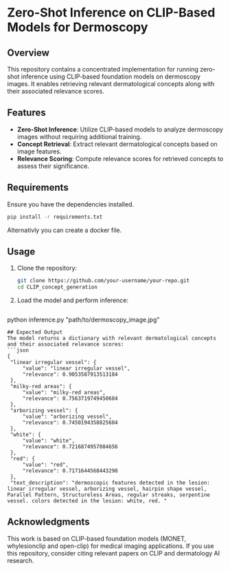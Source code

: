 # Zero-Shot Inference on CLIP-Based Models for Dermoscopy

## Overview
This repository contains a concentrated implementation for running zero-shot inference using CLIP-based foundation models on dermoscopy images. It enables retrieving relevant dermatological concepts along with their associated relevance scores.

## Features
- **Zero-Shot Inference**: Utilize CLIP-based models to analyze dermoscopy images without requiring additional training.
- **Concept Retrieval**: Extract relevant dermatological concepts based on image features.
- **Relevance Scoring**: Compute relevance scores for retrieved concepts to assess their significance.

## Requirements
Ensure you have the dependencies installed.
```bash
pip install -r requirements.txt
```
Alternativly you can create a docker file.
## Usage
1. Clone the repository:
   ```bash
   git clone https://github.com/your-username/your-repo.git
   cd CLIP_concept_generation
   ```
2. Load the model and perform inference:
   ```python
 python inference.py "path/to/dermoscopy_image.jpg"
   ```
## Expected Output
The model returns a dictionary with relevant dermatological concepts and their associated relevance scores:
```json
{
    "linear irregular vessel": {
        "value": "linear irregular vessel",
        "relevance": 0.9053587913513184
    },
    "milky-red areas": {
        "value": "milky-red areas",
        "relevance": 0.7563719749450684
    },
    "arborizing vessel": {
        "value": "arborizing vessel",
        "relevance": 0.7450194358825684
    },
    "white": {
        "value": "white",
        "relevance": 0.7216874957084656
    },
    "red": {
        "value": "red",
        "relevance": 0.7171644568443298
    },
    "text_description": "dermoscopic features detected in the lesion: linear irregular vessel, arborizing vessel, hairpin shape vessel, Parallel Pattern, Structureless Areas, regular streaks, serpentine vessel. colors detected in the lesion: white, red. "

```

## Acknowledgments
This work is based on CLIP-based foundation models (MONET, whylesionclip and open-clip) for medical imaging applications. If you use this repository, consider citing relevant papers on CLIP and dermatology AI research.




